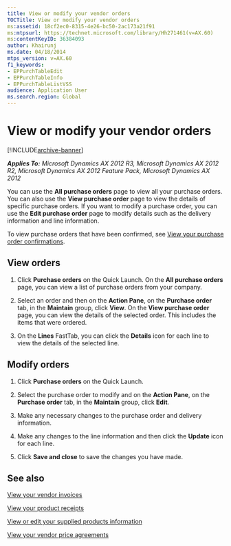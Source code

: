 ```yaml
---
title: View or modify your vendor orders
TOCTitle: View or modify your vendor orders
ms:assetid: 18cf2ec0-8315-4e26-bc50-2ac173a21f91
ms:mtpsurl: https://technet.microsoft.com/library/Hh271461(v=AX.60)
ms:contentKeyID: 36384093
author: Khairunj
ms.date: 04/18/2014
mtps_version: v=AX.60
f1_keywords:
- EPPurchTableEdit
- EPPurchTableInfo
- EPPurchTableListVSS
audience: Application User
ms.search.region: Global
---
```


# View or modify your vendor orders 


[!INCLUDE[archive-banner](includes/archive-banner.md)]


_**Applies To:** Microsoft Dynamics AX 2012 R3, Microsoft Dynamics AX 2012 R2, Microsoft Dynamics AX 2012 Feature Pack, Microsoft Dynamics AX 2012_

You can use the **All purchase orders** page to view all your purchase orders. You can also use the **View purchase order** page to view the details of specific purchase orders. If you want to modify a purchase order, you can use the **Edit purchase order** page to modify details such as the delivery information and line information.

To view purchase orders that have been confirmed, see [View your purchase order confirmations](view-your-purchase-order-confirmations.md).

## View orders

1.  Click **Purchase orders** on the Quick Launch. On the **All purchase orders** page, you can view a list of purchase orders from your company.

2.  Select an order and then on the **Action Pane**, on the **Purchase order** tab, in the **Maintain** group, click **View**. On the **View purchase order** page, you can view the details of the selected order. This includes the items that were ordered.

3.  On the **Lines** FastTab, you can click the **Details** icon for each line to view the details of the selected line.

## Modify orders

1.  Click **Purchase orders** on the Quick Launch.

2.  Select the purchase order to modify and on the **Action Pane**, on the **Purchase order** tab, in the **Maintain** group, click **Edit**.

3.  Make any necessary changes to the purchase order and delivery information.

4.  Make any changes to the line information and then click the **Update** icon for each line.

5.  Click **Save and close** to save the changes you have made.

## See also

[View your vendor invoices](view-your-vendor-invoices.md)

[View your product receipts](view-your-product-receipts.md)

[View or edit your supplied products information](view-or-edit-your-supplied-products-information.md)

[View your vendor price agreements](view-your-vendor-price-agreements.md)

  


